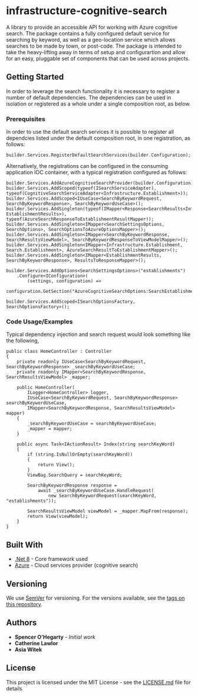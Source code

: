 
# infrastructure-cognitive-search
A library to provide an accessible API for working with Azure cognitive search. The package contains a fully configured default service for searching by keyword, as well as a geo-location service which allows searches to be made by town, or post-code. The package is intended to take the heavy-lifting away in terms of setup and configurartion and allow for an easy, pluggable set of components that can be used across projects. 


## Getting Started
In order to leverage the search functionality it is necessary to register a number of default dependencies. The dependencies can be used in isolation or registered as a whole under a single composition root, as below.

### Prerequisites

In order to use the default search services it is possible to register all dependcies listed under the default composition root, in one registration, as follows:

```
builder.Services.RegisterDefaultSearchServices(builder.Configuration);
```

Alternatively, the registrations can be configured in the consuming application IOC container, with a typical registration configured as follows:

```
builder.Services.AddAzureCognitiveSearchProvider(builder.Configuration);
builder.Services.AddScoped(typeof(ISearchServiceAdapter), typeof(CognitiveSearchServiceAdapter<Infrastructure.Establishment>));
builder.Services.AddScoped<IUseCase<SearchByKeywordRequest, SearchByKeywordResponse>, SearchByKeywordUseCase>();
builder.Services.AddSingleton(typeof(IMapper<Response<SearchResults<Infrastructure.Establishment>>, EstablishmentResults>), typeof(AzureSearchResponseToEstablishmentResultMapper));
builder.Services.AddSingleton<IMapper<SearchSettingsOptions, SearchOptions>, SearchOptionsToAzureOptionsMapper>();
builder.Services.AddSingleton<IMapper<SearchByKeywordResponse, SearchResultsViewModel>, SearchByKeywordResponseToViewModelMapper>();
builder.Services.AddSingleton<IMapper<Infrastructure.Establishment, Search.Establishment>, AzureSearchResultToEstablishmentMapper>();
builder.Services.AddSingleton<IMapper<EstablishmentResults, SearchByKeywordResponse>, ResultsToResponseMapper>();

builder.Services.AddOptions<SearchSettingsOptions>("establishments")
    .Configure<IConfiguration>(
        (settings, configuration) =>
            configuration.GetSection("AzureCognitiveSearchOptions:SearchEstablishment:SearchSettingsOptions").Bind(settings));

builder.Services.AddScoped<ISearchOptionsFactory, SearchOptionsFactory>();
```
### Code Usage/Examples

Typical dependency injection and search request would look something like the following,

```
public class HomeController : Controller
{
    private readonly IUseCase<SearchByKeywordRequest, SearchByKeywordResponse> _searchByKeywordUseCase;
    private readonly IMapper<SearchByKeywordResponse, SearchResultsViewModel> _mapper;

    public HomeController(
        ILogger<HomeController> logger,
        IUseCase<SearchByKeywordRequest, SearchByKeywordResponse> searchByKeywordUseCase,
        IMapper<SearchByKeywordResponse, SearchResultsViewModel> mapper)
    {
        _searchByKeywordUseCase = searchByKeywordUseCase;
        _mapper = mapper;
    }

    public async Task<IActionResult> Index(string searchKeyWord)
    {
        if (string.IsNullOrEmpty(searchKeyWord))
        {
            return View();
        }
        ViewBag.SearchQuery = searchKeyWord;

        SearchByKeywordResponse response =
            await _searchByKeywordUseCase.HandleRequest(
                new SearchByKeywordRequest(searchKeyWord, "establishments"));

        SearchResultsViewModel viewModel = _mapper.MapFrom(response);
        return View(viewModel);
    }
}
```

## Built With

* [.Net 8](https://learn.microsoft.com/en-us/dotnet/core/whats-new/dotnet-8/overview) - Core framework used
* [Azure](https://learn.microsoft.com/en-us/azure/search/) - Cloud services provider (cognitive search)


## Versioning

We use [SemVer](http://semver.org/) for versioning. For the versions available, see the [tags on this repository](https://github.com/your/project/tags). 

## Authors

* **Spencer O'Hegarty** - *Initial work*
* **Catherine Lawlor**
* **Asia Witek**

## License

This project is licensed under the MIT License - see the [LICENSE.md](LICENSE.md) file for details


